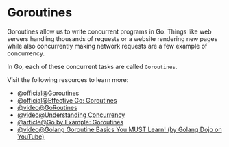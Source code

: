 # Goroutines

Goroutines allow us to write concurrent programs in Go. Things like web servers handling thousands of requests or a website rendering new pages while also concurrently making network requests are a few example of concurrency.

In Go, each of these concurrent tasks are called `Goroutines`.

Visit the following resources to learn more:

- [@official@Goroutines](https://go.dev/tour/concurrency/1)
- [@official@Effective Go: Goroutines](https://go.dev/doc/effective_go#goroutines)
- [@video@GoRoutines](https://www.youtube.com/watch?v=LvgVSSpwND8)
- [@video@Understanding Concurrency](https://www.youtube.com/watch?v=V-0ifUKCkBI)
- [@article@Go by Example: Goroutines](https://gobyexample.com/goroutines)
- [@video@Golang Goroutine Basics You MUST Learn! (by Golang Dojo on YouTube)](https://youtu.be/oHIbeTmmTaA)
